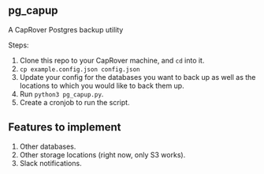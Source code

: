 ## pg_capup

A CapRover Postgres backup utility

Steps:
1. Clone this repo to your CapRover machine, and `cd` into it.
2. `cp example.config.json config.json`
3. Update your config for the databases you want to back up as well as the locations to which you would like to back them up.
4. Run `python3 pg_capup.py`.
5. Create a cronjob to run the script.

## Features to implement

1. Other databases.
2. Other storage locations (right now, only S3 works).
3. Slack notifications.
